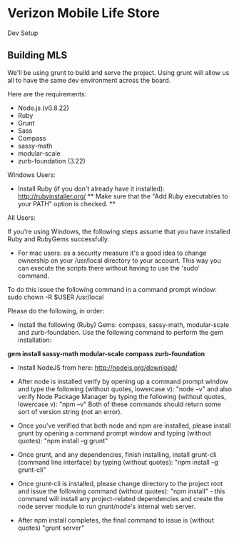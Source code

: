 # Verizon Mobile Life Store
Dev Setup

## Building MLS

We'll be using grunt to build and serve the project. Using grunt will allow us all to have the same dev environment across the board. 

Here are the requirements:

* Node.js (v0.8.22)
* Ruby
* Grunt
* Sass
* Compass
* sassy-math
* modular-scale
* zurb-foundation (3.22)

Windows Users:

- Install Ruby (if you don't already have it installed): http://rubyinstaller.org/
** Make sure that the "Add Ruby executables to your PATH" option is checked. **

All Users:

If you're using Windows, the following steps assume that you have installed Ruby and RubyGems successfully. 

- For mac users: as a security measure it's a good idea to change ownership on your /usr/local directory to your account. This way you can execute the scripts there without having to use the 'sudo' command. 

To do this issue the following command in a command prompt window: sudo chown -R $USER /usr/local

Please do the following, in order:

- Install the following (Ruby) Gems: compass, sassy-math, modular-scale and zurb-foundation. Use the following command to perform the gem installation: 

**gem install sassy-math modular-scale compass zurb-foundation**

- Install NodeJS from here: http://nodejs.org/download/

- After node is installed verify by opening up a command prompt window and type the following (without quotes, lowercase v): "node –v"  and also verify Node Package Manager by typing the following (without quotes, lowercase v): "npm –v" Both of these commands should return some sort of version string (not an error).

- Once you've verified that both node and npm are installed, please install grunt by opening a command prompt window and typing (without quotes): "npm install –g grunt" 

- Once grunt, and any dependencies, finish installing, install grunt-cli (command line interface) by typing (without quotes): "npm install –g grunt-cli" 

- Once grunt-cli is installed, please change directory to the project root and issue the following command (without quotes): "npm install" - this command will install any project-related dependencies and create the node server module to run grunt/node's internal web server.

- After npm install completes, the final command to issue is (without quotes) "grunt server"
